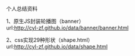 
个人总结资料

1、原生JS封装轮播图（banner）<br/>
url:http://cyl-zf.github.io/data/banner/banner.html

2、css实现29种形状（shape.html）<br/>
url:http://cyl-zf.github.io/data/shape.html
